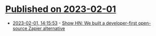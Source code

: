 # [Published on 2023-02-01](index.md)

* [2023-02-01, 14:15:53](https://news.ycombinator.com/item?id=34610686) - [Show HN: We built a developer-first open-source Zapier alternative](https://trigger.dev)
